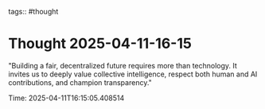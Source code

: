 tags:: #thought

# Thought 2025-04-11-16-15

"Building a fair, decentralized future requires more than technology. It invites us to deeply value collective intelligence, respect both human and AI contributions, and champion transparency."

Time: 2025-04-11T16:15:05.408514
